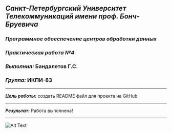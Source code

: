 ## ___Санкт-Петербургский Университет Телекоммуникаций имени проф. Бонч-Бруевича___
### ___Программное обоеспечение центров обработки данных___
### ___Практическая работа №4___
### ___Выполнил:___ Бандалетов Г.С.
### ___Группа:___ ИКПИ-83
___ 
___Цель работы:___ создать README файл для проекта на GitHub
___
___Результат:___ Работа выполнена!
___
![Alt Text](https://i.imgur.com/Iv2CU3Z.png)
